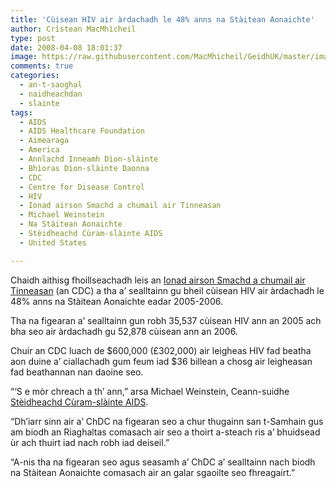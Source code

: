 ```yaml
---
title: 'Cùisean HIV air àrdachadh le 48% anns na Stàitean Aonaichte'
author: Crìstean MacMhìcheil
type: post
date: 2008-04-08 18:01:37
image: https://raw.githubusercontent.com/MacMhicheil/GeidhUK/master/images/2008-04-08-cuisean-hiv-air-ardachadh-le-48-anns-na-staitean-aonaichte.jpg
comments: true
categories:
  - an-t-saoghal
  - naidheachdan
  - slainte
tags:
  - AIDS
  - AIDS Healthcare Foundation
  - Aimearaga
  - America
  - Annlachd Inneamh Dìon-slàinte
  - Bhìoras Dìon-slàinte Daonna
  - CDC
  - Centre for Disease Control
  - HIV
  - Ionad airson Smachd a chumail air Tinneasan
  - Michael Weinstein
  - Na Stàitean Aonaichte
  - Stèidheachd Cùram-slàinte AIDS
  - United States

---
```

Chaidh aithisg fhoillseachadh leis an [Ionad airson Smachd a chumail air Tinneasan][1] (an CDC) a tha a&#8217; sealltainn gu bheil cùisean HIV air àrdachadh le 48% anns na Stàitean Aonaichte eadar 2005-2006.

<!--more-->

Tha na figearan a&#8217; sealltainn gun robh 35,537 cùisean HIV ann an 2005 ach bha seo air àrdachadh gu 52,878 cùisean ann an 2006.

Chuir an CDC luach de $600,000 (£302,000) air leigheas HIV fad beatha aon duine a&#8217; ciallachadh gum feum iad $36 billean a chosg air leigheasan fad beathannan nan daoine seo.

&#8220;&#8216;S e mòr chreach a th&#8217; ann,&#8221; arsa Michael Weinstein, Ceann-suidhe [Stèidheachd Cùram-slàinte AIDS][2].

&#8220;Dh&#8217;iarr sinn air a&#8217; ChDC na figearan seo a chur thugainn san t-Samhain gus am biodh an Riaghaltas comasach air seo a thoirt a-steach ris a&#8217; bhuidsead ùr ach thuirt iad nach robh iad deiseil.&#8221;

&#8220;A-nis tha na figearan seo agus seasamh a&#8217; ChDC a&#8217; sealltainn nach biodh na Stàitean Aonaichte comasach air an galar sgaoilte seo fhreagairt.&#8221;

 [1]: http://www.cdc.gov/ "Làrach-lìn a' ChDC"
 [2]: http://www.aidshealth.org/ "AIDS Healthcare Foundation"
